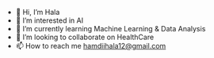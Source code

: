 - 👋 Hi, I’m Hala
- 👀 I’m interested in AI
- 🌱 I’m currently learning Machine Learning & Data Analysis
- 💞️ I’m looking to collaborate on HealthCare
- 📫 How to reach me hamdiihala12@gmail.com

<!---
hala7/hala7 is a ✨ special ✨ repository because its `README.md` (this file) appears on your GitHub profile.
You can click the Preview link to take a look at your changes.
--->
